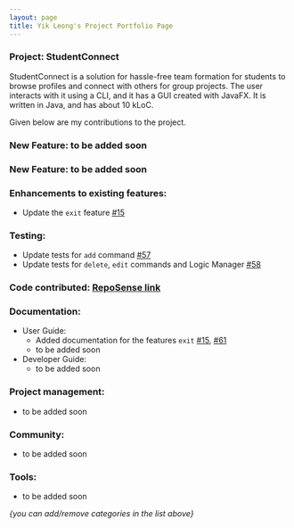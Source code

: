 ```yaml
---
layout: page
title: Yik Leong's Project Portfolio Page
---
```


### Project: StudentConnect

StudentConnect is a solution for hassle-free team formation for students to browse profiles and connect with others for group projects. The user interacts with it using a CLI, and it has a GUI created with JavaFX. It is written in Java, and has about 10 kLoC.

Given below are my contributions to the project.

### New Feature: to be added soon

### New Feature: to be added soon

### Enhancements to existing features:
* Update the `exit` feature [\#15](https://github.com/AY2324S1-CS2103T-F12-2/tp/pull/15)

### Testing:
* Update tests for `add` command [\#57](https://github.com/AY2324S1-CS2103T-F12-2/tp/pull/57)
* Update tests for `delete`, `edit` commands and Logic Manager [\#58](https://github.com/AY2324S1-CS2103T-F12-2/tp/pull/58)


### Code contributed: [RepoSense link](https://nus-cs2103-ay2324s1.github.io/tp-dashboard/?search=bearypop&breakdown=true)
    
### Documentation:
* User Guide:
    * Added documentation for the features `exit` [\#15](https://github.com/AY2324S1-CS2103T-F12-2/tp/pull/15), [\#61](https://github.com/AY2324S1-CS2103T-F12-2/tp/pull/61)
    * to be added soon
* Developer Guide:
    * to be added soon


### Project management:
* to be added soon

### Community:
* to be added soon

### Tools:
* to be added soon

_{you can add/remove categories in the list above}_
